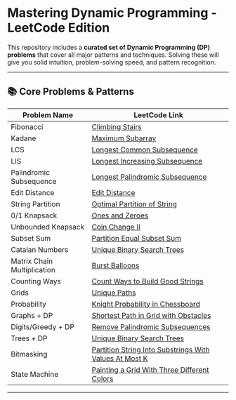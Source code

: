 # Mastering Dynamic Programming - LeetCode Edition

This repository includes a **curated set of Dynamic Programming (DP) problems** that cover all major patterns and techniques. Solving these will give you solid intuition, problem-solving speed, and pattern recognition.

---

## 📚 Core Problems & Patterns

| Problem Name               | LeetCode Link |
|---------------------------|---------------|
| Fibonacci                 | [Climbing Stairs](https://leetcode.com/problems/climbing-stairs/) |
| Kadane                    | [Maximum Subarray](https://leetcode.com/problems/maximum-subarray/) |
| LCS                       | [Longest Common Subsequence](https://leetcode.com/problems/longest-common-subsequence/) |
| LIS                       | [Longest Increasing Subsequence](https://leetcode.com/problems/longest-increasing-subsequence/) |
| Palindromic Subsequence   | [Longest Palindromic Subsequence](https://leetcode.com/problems/longest-palindromic-subsequence/) |
| Edit Distance             | [Edit Distance](https://leetcode.com/problems/edit-distance/) |
| String Partition          | [Optimal Partition of String](https://leetcode.com/problems/optimal-partition-of-string/) |
| 0/1 Knapsack              | [Ones and Zeroes](https://leetcode.com/problems/ones-and-zeroes/) |
| Unbounded Knapsack        | [Coin Change II](https://leetcode.com/problems/coin-change-ii/) |
| Subset Sum                | [Partition Equal Subset Sum](https://leetcode.com/problems/partition-equal-subset-sum/) |
| Catalan Numbers           | [Unique Binary Search Trees](https://leetcode.com/problems/unique-binary-search-trees/) |
| Matrix Chain Multiplication | [Burst Balloons](https://leetcode.com/problems/burst-balloons/) |
| Counting Ways             | [Count Ways to Build Good Strings](https://leetcode.com/problems/count-ways-to-build-good-strings/) |
| Grids                     | [Unique Paths](https://leetcode.com/problems/unique-paths/) |
| Probability               | [Knight Probability in Chessboard](https://leetcode.com/problems/knight-probability-in-chessboard/) |
| Graphs + DP               | [Shortest Path in Grid with Obstacles](https://leetcode.com/problems/shortest-path-in-a-grid-with-obstacles-elimination/) |
| Digits/Greedy + DP        | [Remove Palindromic Subsequences](https://leetcode.com/problems/remove-palindromic-subsequences/) |
| Trees + DP                | [Unique Binary Search Trees](https://leetcode.com/problems/unique-binary-search-trees/) |
| Bitmasking                | [Partition String Into Substrings With Values At Most K](https://leetcode.com/problems/partition-string-into-substrings-with-values-at-most-k/) |
| State Machine             | [Painting a Grid With Three Different Colors](https://leetcode.com/problems/painting-a-grid-with-three-different-colors/) |

---


